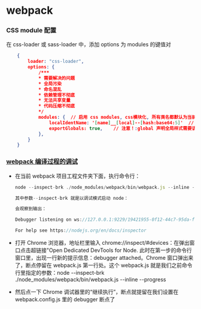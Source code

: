 # webpack

### CSS module 配置

在 css-loader 或 sass-loader 中，添加 options 为 modules 的键值对

```json
    {
        loader: "css-loader",
        options: {
            /***
            * 需要解决的问题
            * 全局污染
            * 命名混乱
            * 依赖管理不彻底
            * 无法共享变量
            * 代码压缩不彻底
            */
            modules: {  // 启用 css modules, css模块化, 所有类名都默认为当前组件, 或者使用 :global 声明全局样式, 参考 AntDesignPro 的样式引用
                localIdentName: '[name]__[local]--[hash:base64:5]'  // 指定样式名
                exportGlobals: true,	// 注意！:global 声明全局样式需要该属性
            },
        }
    }
```

### [webpack 编译过程的调试](https://cloud.tencent.com/developer/article/1356867)

- 在当前 webpack 项目工程文件夹下面，执行命令行：

  ```js
  node --inspect-brk ./node_modules/webpack/bin/webpack.js --inline --progress

  其中参数--inspect-brk 就是以调试模式启动 node：

  会观察到输出：

  Debugger listening on ws://127.0.0.1:9229/19421955-0f12-44c7-95da-fa5dd8384e04

  For help see https://nodejs.org/en/docs/inspector
  ```

- 打开 Chrome 浏览器，地址栏里输入 chrome://inspect/#devices：在弹出窗口点击超链接"Open Dedicated DevTools for Node. 此时在第一步的命令行窗口里，出现一行新的提示信息：debugger attached。Chrome 窗口弹出来了，断点停留在 webpack.js 第一行处。这个 webpack.js 就是我们之前命令行里指定的参数：node --inspect-brk ./node_modules/webpack/bin/webpack.js --inline --progress
- 然后点一下 Chrome 调试器里的“继续执行”，断点就提留在我们设置在 webpack.config.js 里的 debugger 断点了
